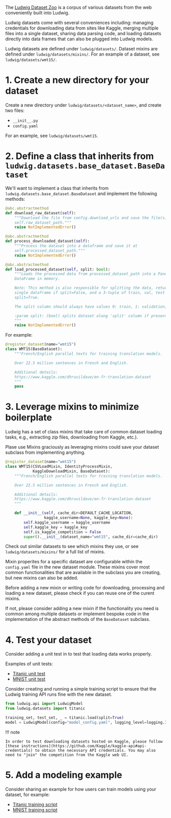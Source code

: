 The [Ludwig Dataset Zoo](../../user_guide/datasets/dataset_zoo) is a corpus of various datasets from the web
conveniently built into Ludwig.

Ludwig datasets come with several conveniences including: managing credentials for downloading data from sites like
Kaggle, merging multiple files into a single dataset, sharing data parsing code, and loading datasets directly into data
frames that can also be plugged into Ludwig models.

Ludwig datasets are defined under `ludwig/datasets/`.
Dataset mixins are defined under `ludwig/datasets/mixins/`.
For an example of a dataset, see `ludwig/datasets/wmt15/`.

# 1. Create a new directory for your dataset

Create a new directory under `ludwig/datasets/<dataset_name>`, and create two files:

- `__init__.py`
- `config.yaml`

For an example, see `ludwig/datasets/wmt15`.

# 2. Define a class that inherits from `ludwig.datasets.base_dataset.BaseDataset`

We'll want to implement a class that inherits from `ludwig.datasets.base_dataset.BaseDataset` and implement the
following methods:

```python
@abc.abstractmethod
def download_raw_dataset(self):
    """Download the file from config.download_urls and save the file(s) as
    self.raw_dataset_path."""
    raise NotImplementedError()

@abc.abstractmethod
def process_downloaded_dataset(self):
    """Process the dataset into a dataframe and save it at
    self.processed_dataset_path."""
    raise NotImplementedError()

@abc.abstractmethod
def load_processed_dataset(self, split: bool):
    """Loads the processed data from processed_dataset_path into a Pandas
    DataFrame in memory.

    Note: This method is also responsible for splitting the data, returning a
    single dataframe if split=False, and a 3-tuple of train, val, test if
    split=True.

    The split column should always have values 0: train, 1: validation, 2: test.

    :param split: (bool) splits dataset along 'split' column if present.
    """
    raise NotImplementedError()
```

For example:

```python
@register_dataset(name="wmt15")
class WMT15(BaseDataset):
    """French/English parallel texts for training translation models.

    Over 22.5 million sentences in French and English.

    Additional details:
    https://www.kaggle.com/dhruvildave/en-fr-translation-dataset
    """
    pass
```

# 3. Leverage mixins to minimize boilerplate

Ludwig has a set of class mixins that take care of common dataset loading tasks, e.g., extracting zip files, downloading
from Kaggle, etc.).

Plase use Mixins graciously as leveraging mixins could save your dataset subclass from implementing anything.

```python
@register_dataset(name="wmt15")
class WMT15(CSVLoadMixin, IdentityProcessMixin,
            KaggleDownloadMixin, BaseDataset):
    """French/English parallel texts for training translation models.

    Over 22.5 million sentences in French and English.

    Additional details:
    https://www.kaggle.com/dhruvildave/en-fr-translation-dataset
    """

    def __init__(self, cache_dir=DEFAULT_CACHE_LOCATION,
                 kaggle_username=None, kaggle_key=None):
        self.kaggle_username = kaggle_username
        self.kaggle_key = kaggle_key
        self.is_kaggle_competition = False
        super().__init__(dataset_name="wmt15", cache_dir=cache_dir)
```

Check out similar datasets to see which mixins they use, or see `ludwig/datasets/mixins/` for a full list of mixins.

Mixin properites for a specific dataset are configurable within the `config.yaml` file in the new dataset module.
These mixins cover most common functionalities that are available in the subclass you are creating, but new mixins can
also be added.

Before adding a new mixin or writing code for downloading, processing and loading a new dataset, please check if you can
reuse one of the curent mixins.

If not, please consider adding a new mixin if the functionality you need is common among multiple datasets or implement
bespoke code in the implementation of the abstract methods of the `BaseDataset` subclass.

# 4. Test your dataset

Consider adding a unit test in to test that loading data works properly.

Examples of unit tests:

- [Titanic unit test](https://github.com/ludwig-ai/ludwig/tree/master/tests/ludwig/datasets/titanic/test_titanic_workflow.py)
- [MNIST unit test](https://github.com/ludwig-ai/ludwig/blob/master/tests/ludwig/datasets/mnist/test_mnist_workflow.py)

Consider creating and running a simple training script to ensure that the Ludwig training API runs fine with the new
dataset.

```python
from ludwig.api import LudwigModel
from ludwig.datasets import titanic

training_set, test_set, _ = titanic.load(split=True)
model = LudwigModel(config="model_config.yaml", logging_level=logging.INFO)
```

!!! note

    In order to test downloading datasets hosted on Kaggle, please follow [these instructions](https://github.com/Kaggle/kaggle-api#api-credentials) to obtain the necessary API credentials. You may also need to "join" the competition from the Kaggle web UI.

# 5. Add a modeling example

Consider sharing an example for how users can train models using your dataset, for example:

- [Titanic training script](https://github.com/ludwig-ai/ludwig/tree/master/examples/titanic/simple_model_training.py)
- [MNIST training script](https://github.com/ludwig-ai/ludwig/tree/master/examples/mnist/simple_model_training.py)
